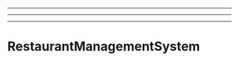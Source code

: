 ---------------------------------------------------------------------------------
----------------------------------------------------------------------------------------------------
----------------------------------------------------------------------------------------------------
# RestaurantManagementSystem
